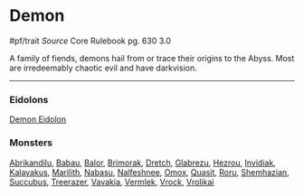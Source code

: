 # Demon
#pf/trait 
*Source* Core Rulebook pg. 630 3.0

A family of fiends, demons hail from or trace their origins to the Abyss. Most are irredeemably chaotic evil and have darkvision.

---

### Eidolons
[Demon Eidolon](../Bestiary/Companions/Eidolons/Demon%20Eidolon.md)

### Monsters
[Abrikandilu](Abrikandilu), [Babau](Babau), [Balor](Balor), [Brimorak](Brimorak), [Dretch](Dretch), [Glabrezu](Glabrezu), [Hezrou](Hezrou), [Invidiak](Invidiak), [Kalavakus](Kalavakus), [Marilith](Marilith), [Nabasu](Nabasu), [Nalfeshnee](Nalfeshnee), [Omox](Omox), [Quasit](Quasit), [Roru](Roru), [Shemhazian](Shemhazian), [Succubus](Succubus), [Treerazer](Treerazer), [Vavakia](Vavakia), [Vermlek](Vermlek), [Vrock](Vrock), [Vrolikai](Vrolikai)